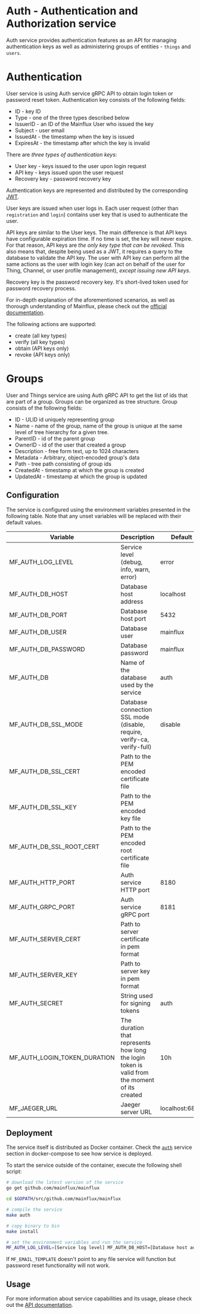# Auth - Authentication and Authorization service

Auth service provides authentication features as an API for managing authentication keys as well as administering groups of entities - `things` and `users`. 

# Authentication
User service is using Auth service gRPC API to obtain login token or password reset token. Authentication key consists of the following fields:
- ID - key ID
- Type - one of the three types described below
- IssuerID - an ID of the Mainflux User who issued the key
- Subject - user email
- IssuedAt - the timestamp when the key is issued
- ExpiresAt - the timestamp after which the key is invalid

There are *three types of authentication keys*:

- User key - keys issued to the user upon login request
- API key - keys issued upon the user request
- Recovery key - password recovery key

Authentication keys are represented and distributed by the corresponding [JWT](jwt.io).

User keys are issued when user logs in. Each user request (other than `registration` and `login`) contains user key that is used to authenticate the user.

API keys are similar to the User keys. The main difference is that API keys have configurable expiration time. If no time is set, the key will never expire. For that reason, API keys are _the only key type that can be revoked_. This also means that, despite being used as a JWT, it requires a query to the database to validate the API key. The user with API key can perform all the same actions as the user with login key (can act on behalf of the user for Thing, Channel, or user profile management), *except issuing new API keys*.

Recovery key is the password recovery key. It's short-lived token used for password recovery process.

For in-depth explanation of the aforementioned scenarios, as well as thorough
understanding of Mainflux, please check out the [official documentation][doc].

The following actions are supported:

- create (all key types)
- verify (all key types)
- obtain (API keys only)
- revoke (API keys only)

# Groups
User and Things service are using Auth gRPC API to get the list of ids that are part of a group. Groups can be organized as tree structure.
Group consists of the following fields:

- ID - ULID id uniquely representing group
- Name - name of the group, name of the group is unique at the same level of tree hierarchy for a given tree.
- ParentID - id of the parent group
- OwnerID - id of the user that created a group
- Description - free form text, up to 1024 characters
- Metadata - Arbitrary, object-encoded group's data
- Path - tree path consisting of group ids
- CreatedAt - timestamp at which the group is created
- UpdatedAt - timestamp at which the group is updated

## Configuration

The service is configured using the environment variables presented in the
following table. Note that any unset variables will be replaced with their
default values.

| Variable                      | Description                                                                                   | Default        |
|-------------------------------|-----------------------------------------------------------------------------------------------|----------------|
| MF_AUTH_LOG_LEVEL             | Service level (debug, info, warn, error)                                                      | error          |
| MF_AUTH_DB_HOST               | Database host address                                                                         | localhost      |
| MF_AUTH_DB_PORT               | Database host port                                                                            | 5432           |
| MF_AUTH_DB_USER               | Database user                                                                                 | mainflux       |
| MF_AUTH_DB_PASSWORD           | Database password                                                                             | mainflux       |
| MF_AUTH_DB                    | Name of the database used by the service                                                      | auth           |
| MF_AUTH_DB_SSL_MODE           | Database connection SSL mode (disable, require, verify-ca, verify-full)                       | disable        |
| MF_AUTH_DB_SSL_CERT           | Path to the PEM encoded certificate file                                                      |                |
| MF_AUTH_DB_SSL_KEY            | Path to the PEM encoded key file                                                              |                |
| MF_AUTH_DB_SSL_ROOT_CERT      | Path to the PEM encoded root certificate file                                                 |                |
| MF_AUTH_HTTP_PORT             | Auth service HTTP port                                                                        | 8180           |
| MF_AUTH_GRPC_PORT             | Auth service gRPC port                                                                        | 8181           |
| MF_AUTH_SERVER_CERT           | Path to server certificate in pem format                                                      |                |
| MF_AUTH_SERVER_KEY            | Path to server key in pem format                                                              |                |
| MF_AUTH_SECRET                | String used for signing tokens                                                                | auth           |
| MF_AUTH_LOGIN_TOKEN_DURATION  | The duration that represents how long the login token is valid from the moment of its created | 10h            |
| MF_JAEGER_URL                 | Jaeger server URL                                                                             | localhost:6831 |

## Deployment

The service itself is distributed as Docker container. Check the [`auth`](https://github.com/mainflux/mainflux/blob/master/docker/docker-compose.yml#L71-L94) service section in 
docker-compose to see how service is deployed.


To start the service outside of the container, execute the following shell script:

```bash
# download the latest version of the service
go get github.com/mainflux/mainflux

cd $GOPATH/src/github.com/mainflux/mainflux

# compile the service
make auth

# copy binary to bin
make install

# set the environment variables and run the service
MF_AUTH_LOG_LEVEL=[Service log level] MF_AUTH_DB_HOST=[Database host address] MF_AUTH_DB_PORT=[Database host port] MF_AUTH_DB_USER=[Database user] MF_AUTH_DB_PASS=[Database password] MF_AUTH_DB=[Name of the database used by the service] MF_AUTH_DB_SSL_MODE=[SSL mode to connect to the database with] MF_AUTH_DB_SSL_CERT=[Path to the PEM encoded certificate file] MF_AUTH_DB_SSL_KEY=[Path to the PEM encoded key file] MF_AUTH_DB_SSL_ROOT_CERT=[Path to the PEM encoded root certificate file] MF_AUTH_HTTP_PORT=[Service HTTP port] MF_AUTH_GRPC_PORT=[Service gRPC port] MF_AUTH_SECRET=[String used for signing tokens] MF_AUTH_SERVER_CERT=[Path to server certificate] MF_AUTH_SERVER_KEY=[Path to server key] MF_JAEGER_URL=[Jaeger server URL] MF_AUTH_LOGIN_TOKEN_DURATION=[The duration that represents how long the login token is valid from the moment of its created] $GOBIN/mainflux-auth
```

If `MF_EMAIL_TEMPLATE` doesn't point to any file service will function but password reset functionality will not work.

## Usage

For more information about service capabilities and its usage, please check out
the [API documentation](https://api.mainflux.io/?urls.primaryName=auth-openapi.yml).

[doc]: https://docs.mainflux.io
